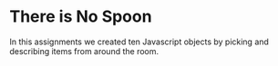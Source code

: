 There is No Spoon
====================

In this assignments we created ten Javascript objects by picking and describing items from around the room.
